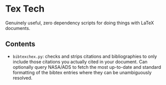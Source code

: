 # Tex Tech

Genuinely useful, zero dependency scripts for doing things with LaTeX documents.

## Contents

- `bibtexchex.py`: checks and strips citations and bibliographies to only
  include those citations you actually cited in your document. Can optionally
  query NASA/ADS to fetch the most up-to-date and standard formatting of the
  bibtex entries where they can be unambiguously resolved.
